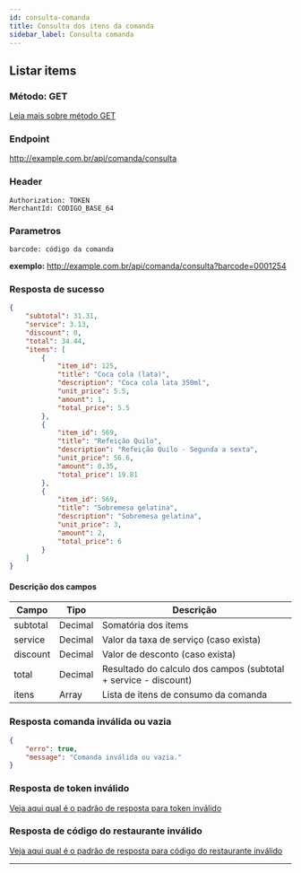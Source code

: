 ```yaml
---
id: consulta-comanda
title: Consulta dos itens da comanda
sidebar_label: Consulta comanda
---
```


## Listar items

### Método: GET 

[Leia mais sobre método GET](https://restfulapi.net/http-methods/#get)

### Endpoint

http://example.com.br/api/comanda/consulta

### Header
    
    Authorization: TOKEN
    MerchantId: CODIGO_BASE_64

### Parametros
    
    barcode: código da comanda

**exemplo:** http://example.com.br/api/comanda/consulta?barcode=0001254

### Resposta de sucesso

```json
{
    "subtotal": 31.31,
    "service": 3.13,
    "discount": 0,
    "total": 34.44,
    "items": [
        {
            "item_id": 125,
            "title": "Coca cola (lata)",
            "description": "Coca cola lata 350ml",
            "unit_price": 5.5,
            "amount": 1,
            "total_price": 5.5
        },
        {
            "item_id": 569,
            "title": "Refeição Quilo",
            "description": "Refeição Quilo - Segunda a sexta",
            "unit_price": 56.6,
            "amount": 0.35,
            "total_price": 19.81
        },
        {
            "item_id": 569,
            "title": "Sobremesa gelatina",
            "description": "Sobremesa gelatina",
            "unit_price": 3,
            "amount": 2,
            "total_price": 6
        }
    ]
}
```

#### Descrição dos campos

|Campo|Tipo|Descrição|
|---|---|---|
|subtotal|Decimal|Somatória dos items|
|service|Decimal|Valor da taxa de serviço (caso exista)|
|discount|Decimal|Valor de desconto (caso exista)|
|total|Decimal|Resultado do calculo dos campos (subtotal + service - discount)|
|itens|Array|Lista de itens de consumo da comanda|

### Resposta comanda inválida ou vazia

```json
{
    "erro": true,
    "message": "Comanda inválida ou vazia."
}
```

### Resposta de token inválido  

<a class="link-block" href="/comanda-fisica/sugestao#resposta-da-api-de-token-invalido">Veja aqui qual é o padrão de resposta para token inválido</a>

### Resposta de código do restaurante inválido

<a class="link-block" href="/comanda-fisica/sugestao#resposta-da-api-codigo-do-restaurante-invalido">Veja aqui qual é o padrão de resposta para código do restaurante inválido</a>

****
